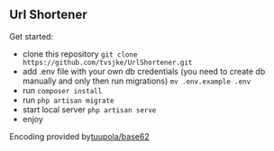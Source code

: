 ## Url Shortener

Get started: 

- clone this repository `git clone https://github.com/tvsjke/UrlShortener.git`
- add .env file with your own db credentials (you need to create db manually and only then run migrations) `mv .env.example .env`
- run `composer install`
- run `php artisan migrate`
- start local server `php artisan serve`
- enjoy

Encoding provided by[tuupola/base62](https://github.com/tuupola/base62)
